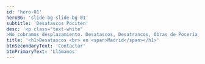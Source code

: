 ```yaml
---
id: 'hero-01'
heroBG: 'slide-bg slide-bg-01'
subtitle: 'Desatascos Pociten'
desc: '<p class="text-white"
>No cobramos desplazamiento. Desatascos, Desatrancos, Obras de Pocería,Inspecciones con Cámara, Alcantarillado, Arquetas, Fosas Sépticas, Red de Saneamiento, Bajantes. Poceros en Madrid con los mejores precios.</p>'
title: '<h1>Desatascos <br> en <span>Madrid</span></h1>'
btnSecondaryText: 'Contactar'
btnPrimaryText: 'Llámanos'
---
```

